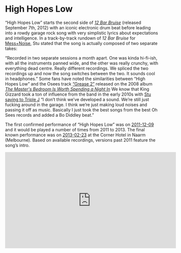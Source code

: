 # High Hopes Low

“High Hopes Low” starts the second side of *[12 Bar Bruise](https://kglw.net/discography/12-bar-bruise)* (released September 7th, 2012) with an iconic electronic drum beat before leading into a rowdy garage rock song with very simplistic lyrics about expectations and intelligence. In a track-by-track rundown of *12 Bar Bruise* for [Mess+Noise](https://web.archive.org/web/20130203100826/http://messandnoise.com/articles/4514295), Stu stated that the song is actually composed of two separate takes:  

“Recorded in two separate sessions a month apart. One was kinda hi-fi-ish, with all the instruments panned wide, and the other was really crunchy, with everything dead centre. Really different recordings. We spliced the two recordings up and now the song switches between the two. It sounds cool in headphones.” Some fans have noted the similarities between “High Hopes Low” and the Osees track [“Grease 2”](https://www.youtube.com/watch?v=oUByoYj7Lso) released on the 2008 album *[The Master's Bedroom Is Worth Spending a Night In](https://en.wikipedia.org/wiki/The_Master%27s_Bedroom_Is_Worth_Spending_a_Night_In)* We know that King Gizzard took a ton of influence from the band in the early 2010s with [Stu saying to Triple J](https://web.archive.org/web/20111129014623/http://www.triplejunearthed.com/Artists/FeaturedArtist.aspx?artistid=41113) “I don’t think we’ve developed a sound. We’re still just fucking around in the garage. I think we’re just making loud noises and passing it off as music. Basically I just took the best songs from the best Oh Sees records and added a Bo Diddley beat.”

The first confirmed performance of “High Hopes Low” was on [2011-12-09](https://kglw.net/setlists/king-gizzard-the-lizard-wizard-december-9-2011-meredith-supernatural-amphitheatre-meredith-vic-australia.html) and it would be played a number of times from 2011 to 2013. The final known performance was on [2013-02-23](https://kglw.net/setlists/king-gizzard-the-lizard-wizard-december-9-2011-meredith-supernatural-amphitheatre-meredith-vic-australia.html) at the Corner Hotel in Naarm (Melbourne). Based on available recordings, versions past 2011 feature the song’s intro.

<div style="text-align: center;"> <iframe width="560" height="315" src="https://www.youtube.com/embed/zEcYC5KCPLI?si=6p73BuG5PYsAkX_6" title="YouTube video player" frameborder="0" allow="accelerometer; autoplay; clipboard-write; encrypted-media; gyroscope; picture-in-picture; web-share" referrerpolicy="strict-origin-when-cross-origin" allowfullscreen></iframe> <div style="text-align: left;">
